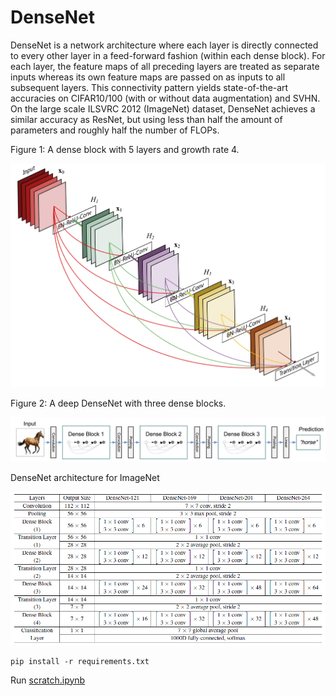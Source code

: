 # DenseNet
 
DenseNet is a network architecture where each layer is directly connected to every other layer in a feed-forward fashion (within each dense block). For each layer, the feature maps of all preceding layers are treated as separate inputs whereas its own feature maps are passed on as inputs to all subsequent layers. This connectivity pattern yields state-of-the-art accuracies on CIFAR10/100 (with or without data augmentation) and SVHN. On the large scale ILSVRC 2012 (ImageNet) dataset, DenseNet achieves a similar accuracy as ResNet, but using less than half the amount of parameters and roughly half the number of FLOPs.

Figure 1: A dense block with 5 layers and growth rate 4.

<img src="img.jpg">

Figure 2: A deep DenseNet with three dense blocks.

<img src="png.jpg">

DenseNet architecture for ImageNet

<img src="arch.png">

    pip install -r requirements.txt

Run [scratch.ipynb ](https://github.com/FreckledMe/DenseNet/blob/main/scratch.ipynb)
